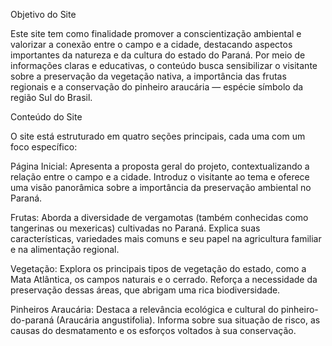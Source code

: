 Objetivo do Site

Este site tem como finalidade promover a conscientização ambiental e valorizar a conexão entre o campo e a cidade, destacando aspectos importantes da natureza e da cultura do estado do Paraná. Por meio de informações claras e educativas, o conteúdo busca sensibilizar o visitante sobre a preservação da vegetação nativa, a importância das frutas regionais e a conservação do pinheiro araucária — espécie símbolo da região Sul do Brasil.

Conteúdo do Site

O site está estruturado em quatro seções principais, cada uma com um foco específico:

Página Inicial: Apresenta a proposta geral do projeto, contextualizando a relação entre o campo e a cidade. Introduz o visitante ao tema e oferece uma visão panorâmica sobre a importância da preservação ambiental no Paraná.

Frutas: Aborda a diversidade de vergamotas (também conhecidas como tangerinas ou mexericas) cultivadas no Paraná. Explica suas características, variedades mais comuns e seu papel na agricultura familiar e na alimentação regional.

Vegetação: Explora os principais tipos de vegetação do estado, como a Mata Atlântica, os campos naturais e o cerrado. Reforça a necessidade da preservação dessas áreas, que abrigam uma rica biodiversidade.

Pinheiros Araucária: Destaca a relevância ecológica e cultural do pinheiro-do-paraná (Araucária angustifolia). Informa sobre sua situação de risco, as causas do desmatamento e os esforços voltados à sua conservação.


